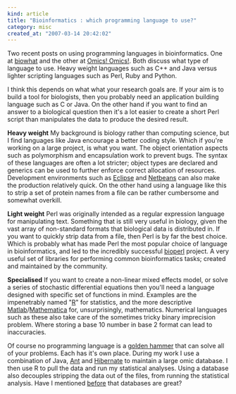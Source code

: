 ```yaml
--- 
kind: article
title: "Bioinformatics : which programming language to use?"
category: misc
created_at: "2007-03-14 20:42:02"
---
```

Two recent posts on using programming languages in bioinformatics. One at <a href="http://biowhat.com/2007/03/13/begginers-guide-to-bioinformatics/">biowhat</a> and the other at <a href="http://omicsomics.blogspot.com/2007/03/you-say-tomato-i-say-tomato.html">Omics! Omics!</a>. Both discuss what type of language to use. Heavy weight languages such as C++ and Java versus lighter scripting languages such as Perl, Ruby and Python.

I think this depends on what what your research goals are. If your aim is to build a tool for biologists, then you probably need an application building language such as C or Java. On the other hand if you want to find an answer to a biological question then it's a lot easier to create a short Perl script than manipulates the data to produce the desired result.

<strong>Heavy weight</strong>
My background is biology rather than computing science, but I find languages like Java encourage a better coding style. Which if you're working on a large project, is what you want. The object orientation aspects such as polymorphism and encapsulation work to prevent bugs. The syntax of these languages are often a lot stricter; object types are declared and generics can be used to further enforce correct allocation of resources. Development environments such as <a href="http://www.eclipse.org/">Eclipse</a> and <a href="http://www.netbeans.org/">Netbeans</a> can also make the production relatively quick. On the other hand using a language like this to strip a set of protein names from a file can be rather cumbersome and somewhat overkill.

<strong>Light weight</strong>
Perl was originally intended as a regular expression language for manipulating text. Something that is still very useful in biology, given the vast array of non-standard formats that biological data is distributed in. If you want to quickly strip data from a file, then Perl is by far the best choice. Which is probably what has made Perl the most popular choice of language in bioinformatics, and led to the incredibly successful <a href="http://www.bioperl.org/wiki/Main_Page">bioperl</a> project. A very useful set of libraries for performing common bioinformatics tasks; created and maintained by the community.

<strong>Specialised</strong>
If you want to create a non-linear mixed effects model, or solve a series of stochastic differential equations then you'll need a language designed with specific set of functions in mind. Examples are the impenetrably named "<a href="http://www.r-project.org/">R</a>" for statistics, and the more descriptive <a href="http://www.mathworks.com/">Matlab</a>/<a href="http://www.wolfram.com/">Mathematica</a> for, unsurprisingly, mathematics. Numerical languages such as these also take care of the sometimes tricky binary imprecision problem. Where storing a base 10 number in base 2 format can lead to inaccuracies.

Of course no programming language is a <a href="http://en.wikipedia.org/wiki/Golden_hammer">golden hammer</a> that can solve all of your problems. Each has it's own place. During my work I use a combination of Java, <a href="http://ant.apache.org/">Ant</a> and <a href="http://www.hibernate.org/">Hibernate</a> to maintain a large omic database. I then use R to pull the data and run my statistical analyses. Using a database also decouples stripping the data out of the files, from running the statistical analysis. Have I mentioned <a href="http://www.bioinformaticszen.com/2007/02/bioinformatics-use-a-database-for-data/">before</a> that databases are great?
